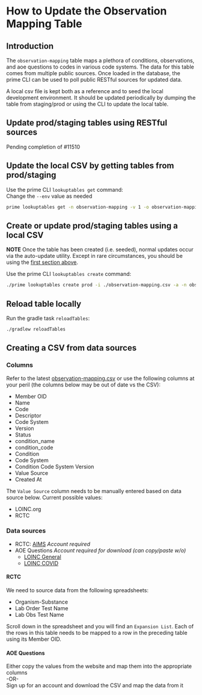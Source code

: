 # How to Update the Observation Mapping Table

## Introduction

The `observation-mapping` table maps a plethora of conditions, observations, and aoe questions to codes in various code
systems. The data for this table comes from multiple public sources. Once loaded in the database, the prime CLI can be
used to poll public RESTful sources for updated data.

A local csv file is kept both as a reference and to seed the local development environment. It should be updated
periodically by dumping the table from staging/prod or using the CLI to update the local table.

## Update prod/staging tables using RESTful sources
Pending completion of #11510

## Update the local CSV by getting tables from prod/staging
Use the prime CLI `lookuptables get` command:  
Change the `--env` value as needed
```zsh
prime lookuptables get -n observation-mapping -v 1 -o observation-mappings.csv --env prod
```

## Create or update prod/staging tables using a local CSV
**NOTE** Once the table has been created (i.e. seeded), normal updates occur via the auto-update utility.
Except in rare circumstances, you should be using the [first section above](#update-prodstaging-tables-using-restful-sources).

Use the prime CLI `lookuptables create` command:
```zsh
./prime lookuptables create prod -i ./observation-mapping.csv -a -n observation-mapping
```

## Reload table locally
Run the gradle task `reloadTables`:
```zsh
./gradlew reloadTables
```

## Creating a CSV from data sources

### Columns
Refer to the latest [observation-mapping.csv](/prime-router/metadata/tables/local/observation-mappings.csv) or
use the following columns at your peril (the columns below may be out of date vs the CSV):

- Member OID
- Name
- Code
- Descriptor
- Code System
- Version
- Status
- condition_name
- condition_code
- Condition
- Code System
- Condition Code System Version
- Value Source
- Created At

The `Value Source` column needs to be manually entered based on data source below. Current possible values:
- LOINC.org
- RCTC

### Data sources
- RCTC: [AIMS](https://ersd.aimsplatform.org/#/home) *Account required*
- AOE Questions *Account required for download (can copy/paste w/o)*
  - [LOINC General](https://loinc.org/81959-9)
  - [LOINC COVID](https://loinc.org/sars-cov-2-and-covid-19/#aoe)

#### RCTC
We need to source data from the following spreadsheets:
- Organism-Substance
- Lab Order Test Name
- Lab Obs Test Name

Scroll down in the spreadsheet and you will find an `Expansion List`. Each of the rows in this table needs to be mapped
to a row in the preceding table using its Member OID. 

#### AOE Questions
Either copy the values from the website and map them into the appropriate columns  
-OR-  
Sign up for an account and download the CSV and map the data from it

